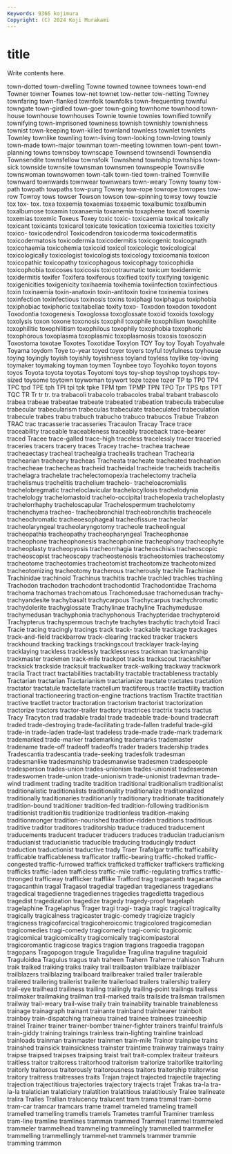 ```yaml
---
Keywords: 9366 kojimura
Copyright: (C) 2024 Koji Murakami
---
```


# title

Write contents here.



town-dotted town-dwelling Towne towned townee townees town-end Towner towner
Townes tow-net townet tow-netter tow-netting Towney townfaring town-flanked townfolk townfolks
town-frequenting townful towngate town-girdled town-goer town-going townhome townhood town-house townhouse
townhouses Townie townie townies townified townify townifying town-imprisoned towniness townish
townishly townishness townist town-keeping town-killed townland townless townlet townlets Townley
townlike townling town-living town-looking town-loving townly town-made town-major townman town-meeting
townmen town-pent town-planning towns townsboy townscape Townsend townsendi Townsendia Townsendite
townsfellow townsfolk Townshend township townships town-sick townside townsite townsman townsmen
townspeople Townsville townswoman townswomen town-talk town-tied town-trained Townville townward townwards
townwear townwears town-weary Towny towny tow-path towpath towpaths tow-pung Towrey
tow-rope towrope towropes tow-row Towroy tows towser Towson towson tow-spinning
towsy towy towzie tox tox- tox. toxa toxaemia toxaemias toxaemic
toxalbumic toxalbumin toxalbumose toxamin toxanaemia toxanemia toxaphene toxcatl toxemia toxemias
toxemic Toxeus Toxey toxic toxic- toxicaemia toxical toxically toxicant toxicants
toxicarol toxicate toxication toxicemia toxicities toxicity toxico- toxicodendrol Toxicodendron toxicoderma
toxicodermatitis toxicodermatosis toxicodermia toxicodermitis toxicogenic toxicognath toxicohaemia toxicohemia toxicoid toxicol
toxicologic toxicological toxicologically toxicologist toxicologists toxicology toxicomania toxicon toxicopathic toxicopathy
toxicophagous toxicophagy toxicophidia toxicophobia toxicoses toxicosis toxicotraumatic toxicum toxidermic toxidermitis
toxifer Toxifera toxiferous toxified toxify toxifying toxigenic toxigenicities toxigenicity toxihaemia
toxihemia toxiinfection toxiinfectious toxin toxinaemia toxin-anatoxin toxin-antitoxin toxine toxinemia toxines
toxinfection toxinfectious toxinosis toxins toxiphagi toxiphagus toxiphobia toxiphobiac toxiphoric toxitabellae
toxity toxo- Toxodon toxodon toxodont Toxodontia toxogenesis Toxoglossa toxoglossate toxoid
toxoids toxology toxolysis toxon toxone toxonosis toxophil toxophile toxophilism toxophilite
toxophilitic toxophilitism toxophilous toxophily toxophobia toxophoric toxophorous toxoplasma toxoplasmic toxoplasmosis
toxosis toxosozin Toxostoma toxotae Toxotes Toxotidae Toxylon TOY Toy toy
Toyah Toyahvale Toyama toydom Toye to-year toyed toyer toyers toyful
toyfulness toyhouse toying toyingly toyish toyishly toyishness toyland toyless toylike
toy-loving toymaker toymaking toyman toymen Toynbee toyo Toyohiko toyon toyons
toyos Toyota toyota toyotas Toyotomi toys toy-shop toyshop toyshops toy-sized
toysome toytown toywoman toywort toze tozee tozer TP tp TP0
TP4 TPC tpd TPE tph TPI tpi tpk tpke TPM
tpm TPMP TPN TPO Tpr TPS tps TPT TQC TR
Tr tr tr. tra trabacoli trabacolo trabacolos trabal trabant trabascolo
trabea trabeae trabeatae trabeate trabeated trabeation trabecula trabeculae trabecular trabecularism
trabeculas trabeculate trabeculated trabeculation trabecule trabes trabu trabuch trabucho trabuco
trabucos Trabue Trabzon TRAC trac tracasserie tracasseries Tracaulon Tracay Trace
trace traceability traceable traceableness traceably traceback trace-bearer traced Tracee trace-galled
trace-high traceless tracelessly tracer traceried traceries tracers tracery traces Tracey
trache- trachea tracheae tracheaectasy tracheal trachealgia trachealis trachean Trachearia trachearian
tracheary tracheas Tracheata tracheate tracheated tracheation trachecheae trachecheas tracheid tracheidal
tracheide tracheids tracheitis trachelagra trachelate trachelectomopexia trachelectomy trachelia trachelismus trachelitis
trachelium trachelo- tracheloacromialis trachelobregmatic tracheloclavicular trachelocyllosis trachelodynia trachelology trachelomastoid trachelo-occipital
trachelopexia tracheloplasty trachelorrhaphy tracheloscapular Trachelospermum trachelotomy trachenchyma tracheo- tracheobronchial tracheobronchitis
tracheocele tracheochromatic tracheoesophageal tracheofissure tracheolar tracheolaryngeal tracheolaryngotomy tracheole tracheolingual tracheopathia
tracheopathy tracheopharyngeal Tracheophonae tracheophone tracheophonesis tracheophonine tracheophony tracheophyte tracheoplasty tracheopyosis
tracheorrhagia tracheoschisis tracheoscopic tracheoscopist tracheoscopy tracheostenosis tracheostomies tracheostomy tracheotome tracheotomies
tracheotomist tracheotomize tracheotomized tracheotomizing tracheotomy tracherous tracherously trachile Trachiniae Trachinidae
trachinoid Trachinus trachitis trachle trachled trachles trachling Trachodon trachodon trachodont
trachodontid Trachodontidae Trachoma trachoma trachomas trachomatous Trachomedusae trachomedusan trachy- trachyandesite
trachybasalt trachycarpous Trachycarpus trachychromatic trachydolerite trachyglossate Trachylinae trachyline Trachymedusae trachymedusan
trachyphonia trachyphonous Trachypteridae trachypteroid Trachypterus trachyspermous trachyte trachytes trachytic trachytoid
Traci Tracie tracing tracingly tracings track track- trackable trackage trackages
track-and-field trackbarrow track-clearing tracked tracker trackers trackhound tracking trackings trackingscout
tracklayer track-laying tracklaying trackless tracklessly tracklessness trackman trackmanship trackmaster trackmen
track-mile trackpot tracks trackscout trackshifter tracksick trackside tracksuit trackwalker track-walking
trackway trackwork traclia Tract tract tractabilities tractability tractable tractableness tractably
Tractarian tractarian Tractarianism tractarianize tractate tractates tractation tractator tractatule tractellate
tractellum tractiferous tractile tractility traction tractional tractioneering traction-engine tractions tractism
Tractite tractitian tractive tractlet tractor tractoration tractorism tractorist tractorization tractorize
tractors tractor-trailer tractory tractrices tractrix tracts tractus Tracy Tracyton trad
tradable tradal trade tradeable trade-bound tradecraft traded trade-destroying trade-facilitating trade-fallen
tradeful trade-gild trade-in trade-laden trade-last tradeless trade-made trade-mark trademark trademarked
trade-marker trademarking trademarks trademaster tradename trade-off tradeoff tradeoffs trader traders
tradership trades Tradescantia tradescantia trade-seeking tradesfolk tradesman tradesmanlike tradesmanship tradesmanwise
tradesmen tradespeople tradesperson trades-union trades-unionism trades-unionist tradeswoman tradeswomen trade-union trade-unionism
trade-unionist tradevman trade-wind tradiment trading tradite tradition traditional traditionalism traditionalist
traditionalistic traditionalists traditionality traditionalize traditionalized traditionally traditionaries traditionarily traditionary traditionate
traditionately tradition-bound traditioner tradition-fed tradition-following traditionism traditionist traditionitis traditionize traditionless
tradition-making traditionmonger tradition-nourished tradition-ridden traditions traditious traditive traditor traditores traditorship
traduce traduced traducement traducements traducent traducer traducers traduces traducian traducianism
traducianist traducianistic traducible traducing traducingly traduct traduction traductionist traductive trady
Traer Trafalgar traffic trafficability trafficable trafficableness trafficator traffic-bearing traffic-choked traffic-congested
traffic-furrowed traffick trafficked trafficker traffickers trafficking trafficks traffic-laden trafficless traffic-mile
traffic-regulating traffics traffic-thronged trafficway trafflicker trafflike Trafford trag tragacanth tragacantha
tragacanthin tragal Tragasol tragedial tragedian tragedianess tragedians tragedical tragedienne tragediennes
tragedies tragedietta tragedious tragedist tragedization tragedize tragedy tragedy-proof tragelaph tragelaphine
Tragelaphus Trager tragi tragi- tragia tragic tragical tragicality tragically tragicalness
tragicaster tragic-comedy tragicize tragicly tragicness tragicofarcical tragicoheroicomic tragicolored tragicomedian tragicomedies
tragi-comedy tragicomedy tragi-comic tragicomic tragicomical tragicomicality tragicomically tragicomipastoral tragicoromantic tragicose
tragics tragion tragions tragoedia tragopan tragopans Tragopogon tragule Tragulidae Tragulina
traguline traguloid Traguloidea Tragulus tragus trah traheen Trahern Traherne trahison
Trahurn traik traiked traiking traiks traiky trail trailbaston trailblaze trailblazer
trailblazers trailblazing trailboard trailbreaker trailed trailer trailerable trailered trailering trailerist
trailerite trailerload trailers trailership trailery trail-eye trailhead trailiness trailing trailingly
trailing-point trailings trailless trailmaker trailmaking trailman trail-marked trails trailside trailsman
trailsmen trailway trail-weary trail-wise traily train trainability trainable trainableness trainage
trainagraph trainant trainante trainband trainbearer trainbolt trainboy train-dispatching traineau trained
trainee trainees traineeship trainel Trainer trainer trainer-bomber trainer-fighter trainers trainful
trainfuls train-giddy training trainings trainless train-lighting trainline trainload trainloads trainman
trainmaster trainmen train-mile Trainor trainpipe trains trainshed trainsick trainsickness trainster
traintime trainway trainways trainy traipse traipsed traipses traipsing traist trait
trait-complex traiteur traiteurs traitless traitor traitoress traitorhood traitorism traitorize traitorlike
traitorling traitorly traitorous traitorously traitorousness traitors traitorship traitorwise traitory traitress
traitresses traits Trajan traject trajected trajectile trajecting trajection trajectitious trajectories
trajectory trajects trajet Trakas tra-la tra-la-la tralatician tralaticiary tralatition tralatitious
tralatitiously Tralee tralineate tralira Tralles Trallian tralucency tralucent tram trama
tramal tram-borne tram-car tramcar tramcars trame tramel trameled trameling tramell
tramelled tramelling tramells tramels Trametes tramful Traminer tramless tram-line tramline
tramlines tramman trammed Trammel trammel trammeled trammeler trammelhead trammeling trammelingly
trammelled trammeller trammelling trammellingly trammel-net trammels trammer trammie tramming trammon
